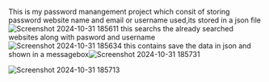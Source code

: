 This is my password manangement project which consit of storing password website name and email or username used,its stored in a json file
![Screenshot 2024-10-31 185611](https://github.com/user-attachments/assets/8d706dda-abb3-4393-b702-b50a0beee401)
this searchs the already searched websites along with pasword and username
![Screenshot 2024-10-31 185634](https://github.com/user-attachments/assets/c877f9ca-c6bb-40c3-a5c5-7159e872b6c4)
this contains save the data in json and shown in a messagebox![Screenshot 2024-10-31 185731](https://github.com/user-attachments/assets/1de861b9-2683-4f5e-960a-a8fb91cc4b2f)

![Screenshot 2024-10-31 185713](https://github.com/user-attachments/assets/6e037a41-056f-49be-baae-f02d36abacc8)



